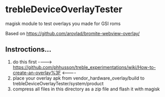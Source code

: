 # trebleDeviceOverlayTester
magisk module to test overlays you made for GSI roms

Based on https://github.com/arovlad/bromite-webview-overlay/


## Instroctions...
1. do this first ----> https://github.com/phhusson/treble_experimentations/wiki/How-to-create-an-overlay%3F <----
2. place your overlay apk from vendor_hardware_overlay/build to trebleDeviceOverlayTester/system/product
3. compress all files in this directory as a zip file and flash it with magisk

